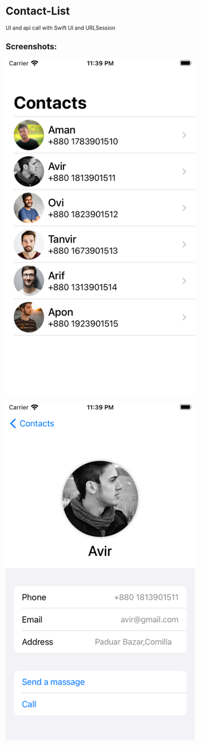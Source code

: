 # Contact-List
UI and api call with Swift UI and URLSession

## Screenshots:

![Page 1](https://raw.githubusercontent.com/AmanUllahAkhand/Contact-List/main/resources/page1.png)


![Page 2](https://raw.githubusercontent.com/AmanUllahAkhand/Contact-List/main/resources/page2.png)


